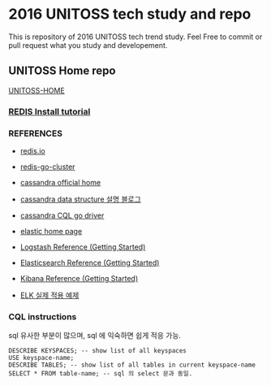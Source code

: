 # 2016 UNITOSS tech study and repo
 This is repository of 2016 UNITOSS tech trend study.
 Feel Free to commit or pull request what you study and developement.

## UNITOSS Home repo
 [UNITOSS-HOME](https://github.com/hanzin/unitoss)

### [REDIS Install tutorial](http://redis.io/topics/quickstart)

### REFERENCES
 * [redis.io](http://redis.io/)
 * [redis-go-cluster](https://github.com/chasex/redis-go-cluster)
 * [cassandra official home](http://cassandra.apache.org/)
 * [cassandra data structure 설명 블로그](http://meetup.toast.com/posts/58)
 * [cassandra CQL go driver](https://github.com/gocql/gocql)

 * [elastic home page](https://www.elastic.co/)
 * [Logstash Reference (Getting Started)](https://www.elastic.co/guide/en/logstash/current/index.html)
 * [Elasticsearch Reference (Getting Started)](https://www.elastic.co/guide/en/elasticsearch/reference/current/index.html)
 * [Kibana Reference (Getting Started)](https://www.elastic.co/guide/en/kibana/current/index.html)
 * [ELK 실제 적용 예제](http://brantiffy.axisj.com/archives/418)

### CQL instructions
 sql 유사한 부분이 많으며, sql 에 익숙하면 쉽게 적응 가능.
```
DESCRIBE KEYSPACES; -- show list of all keyspaces
USE keyspace-name;
DESCRIBE TABLES; -- show list of all tables in current keyspace-name
SELECT * FROM table-name; -- sql 의 select 문과 동일.
```
